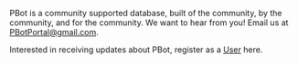 PBot is a community supported database, built of the community, by the community, and for the community. We want to hear from you! Email us at PBotPortal@gmail.com.

Interested in receiving updates about PBot, register as a [User](https://pbot.paleobiodb.org/register) here.

